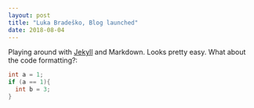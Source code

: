 ```yaml
---
layout: post
title: "Luka Bradeško, Blog launched"
date: 2018-08-04
---
```


Playing around with [Jekyll](http://jekyllrb.com) and Markdown. Looks pretty easy.
What about the code formatting?:
```java
int a = 1;
if (a == 1){
  int b = 3;
}
```
